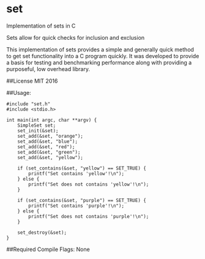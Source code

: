 # set
Implementation of sets in C

Sets allow for quick checks for inclusion and exclusion

This implementation of sets provides a simple and generally quick method to get set functionality into a C program quickly. It was developed to provide a basis for testing and benchmarking performance along with providing a purposeful, low overhead library.

##License
MIT 2016

##Usage:
```
#include "set.h"
#include <stdio.h>

int main(int argc, char **argv) {
    SimpleSet set;
    set_init(&set);
    set_add(&set, "orange");
    set_add(&set, "blue");
    set_add(&set, "red");
    set_add(&set, "green");
    set_add(&set, "yellow");

    if (set_contains(&set, "yellow") == SET_TRUE) {
        printf("Set contains 'yellow'!\n");
    } else {
        printf("Set does not contains 'yellow'!\n");
    }

    if (set_contains(&set, "purple") == SET_TRUE) {
        printf("Set contains 'purple'!\n");
    } else {
        printf("Set does not contains 'purple'!\n");
    }

    set_destroy(&set);
}
```

##Required Compile Flags:
   None
